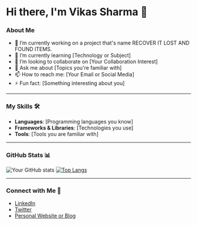 
# Hi there, I'm Vikas Sharma 👋

### About Me
- 🔭 I’m currently working on a project that's name RECOVER IT LOST AND FOUND ITEMS.
- 🌱 I’m currently learning [Technology or Subject]
- 👯 I’m looking to collaborate on [Your Collaboration Interest]
- 💬 Ask me about [Topics you're familiar with]
- 📫 How to reach me: [Your Email or Social Media]
- ⚡ Fun fact: [Something interesting about you]

---

### My Skills 🛠️
- **Languages**: [Programming languages you know]
- **Frameworks & Libraries**: [Technologies you use]
- **Tools**: [Tools you are familiar with]

---

### GitHub Stats 📊
![Your GitHub stats](https://github-readme-stats.vercel.app/api?username=YourUsername&show_icons=true&theme=radical)
[![Top Langs](https://github-readme-stats.vercel.app/api/top-langs/?username=YourUsername&layout=compact&theme=radical)](https://github.com/YourUsername/github-readme-stats)

---

### Connect with Me 🤝
- [LinkedIn](https://www.linkedin.com/in/YourProfile)
- [Twitter](https://twitter.com/YourProfile)
- [Personal Website or Blog](https://yourwebsite.com)
